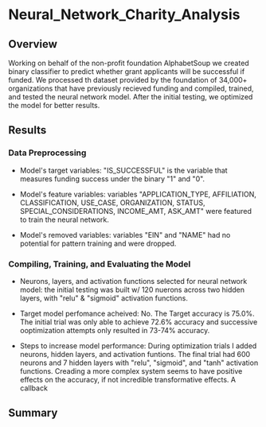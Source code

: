 # Neural_Network_Charity_Analysis

## Overview

Working on behalf of the non-profit foundation AlphabetSoup we created binary classifier to predict whether grant applicants will be successful if funded. We processed th dataset provided by the foundation of 34,000+ organizations that have previously recieved funding and compiled, trained, and tested the neural network model. After the initial testing, we optimized the model for better results.

## Results

### Data Preprocessing

- Model's target variables: "IS_SUCCESSFUL" is the variable that measures funding success under the binary "1" and "0".

- Model's feature variables: variables "APPLICATION_TYPE, AFFILIATION, CLASSIFICATION, USE_CASE, ORGANIZATION, STATUS, SPECIAL_CONSIDERATIONS, INCOME_AMT, ASK_AMT" were featured to train the neural network.

- Model's removed variables: variables "EIN" and "NAME" had no potential for pattern training and were dropped.

### Compiling, Training, and Evaluating the Model

- Neurons, layers, and activation functions selected for neural network model: the initial testing was built w/ 120 nuerons across two hidden layers, with "relu"
& "sigmoid" activation functions. 

- Target model perfomance acheived: No. The Target accuracy is 75.0%. The initial trial was only able to achieve 72.6% accuracy and successive ooptimization attempts only resulted in 73-74% accuracy.

- Steps to increase model performance: During optimization trials I added neurons, hidden layers, and activation funtions. The final trial had 600 neurons and 7 hidden layers with "relu", "sigmoid", and "tanh" activation functions. Creading a more complex system seems to have positive effects on the accuracy, if not incredible transformative effects. A callback

## Summary





